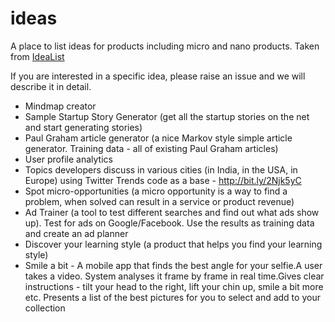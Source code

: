 # ideas

A place to list ideas for products including micro and nano products. Taken from [IdeaList](https://github.com/doraithodla/ideas/wiki)

If you are interested in a specific idea, please raise an issue and we will describe it in detail.

 - Mindmap creator
 - Sample Startup Story Generator (get all the startup stories on the net and start generating stories)
 -    Paul Graham article generator (a nice Markov style simple article generator. Training
   data - all of existing Paul Graham articles)
-  User profile analytics
 - Topics developers discuss in various cities (in India, in the USA, in Europe) using Twitter Trends code as a base - http://bit.ly/2Njk5yC
- Spot micro-opportunities (a micro opportunity is a way to find a problem, when solved can result in a service or product revenue)
- Ad Trainer (a tool to test different searches and find out what ads show up). Test for ads on Google/Facebook. Use the results as training data and create an ad planner 
- Discover your learning style (a product that helps you find your learning style)
- Smile a bit - A mobile app that finds the best angle for your selfie.A user takes a video. System analyses it frame by frame in real time.‎Gives clear instructions - tilt your head to the right, lift your chin up, smile a bit more etc. Presents a list of the best pictures for you to select and add to your collection
